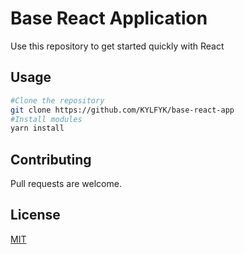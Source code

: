 # Base React Application
Use this repository to get started quickly with React
## Usage
```bash
#Clone the repository
git clone https://github.com/KYLFYK/base-react-app
#Install modules
yarn install
```

## Contributing
Pull requests are welcome.

## License
[MIT](https://choosealicense.com/licenses/mit/)
